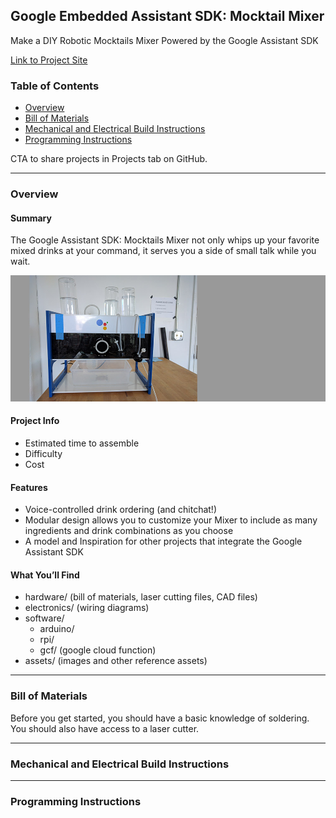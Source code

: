 ## Google Embedded Assistant SDK: Mocktail Mixer

Make a DIY Robotic Mocktails Mixer Powered by the Google Assistant SDK

[Link to Project Site](http://google.com/)

### Table of Contents
* [Overview](#overview)
* [Bill of Materials](#bill-of-materials)
* [Mechanical and Electrical Build Instructions](#mechanical-and-electrical-build-instructions)
* [Programming Instructions](#programming-instructions)

CTA to share projects in Projects tab on GitHub.

---

### Overview

#### Summary

The Google Assistant SDK: Mocktails Mixer not only whips up your favorite mixed drinks at your command, it serves you a side of small talk while you wait.

![Mocktail Mixer Photo](assets/mocktail-mixer-header.jpg "Mocktail Mixer Photo")

#### Project Info

* Estimated time to assemble
* Difficulty
* Cost

#### Features

* Voice-controlled drink ordering (and chitchat!)
* Modular design allows you to customize your Mixer to include as many ingredients and drink combinations as you choose
* A model and Inspiration for other projects that integrate the Google Assistant SDK

#### What You’ll Find
* hardware/ (bill of materials, laser cutting files, CAD files)
* electronics/ (wiring diagrams)
* software/
  * arduino/
  * rpi/
  * gcf/ (google cloud function)
* assets/ (images and other reference assets)

---

### Bill of Materials

Before you get started, you should have a basic knowledge of soldering. You should also have access to a laser cutter.

---

### Mechanical and Electrical Build Instructions

---

### Programming Instructions
